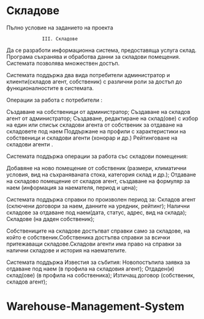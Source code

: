 # Складове

Пълно условие на заданието на проекта

                 III. Складове

  Да се разработи информационна система, предоставяща услуга склад. Програма съхранява и обработва данни за складови помещения. Системата позволява множествен достъп.

Системата поддържа два вида потребители администратор и клиенти(складов агент, собственик) с различни роли за достъп до функционалностите в системата.

Oперации за работа с потребители :

Създаване на собственици от администратор;
Създаване на складов агент от администратор;
Създаване, редактиране на склад(ове) с избор на един или списък складови агента от собственик за отдаване на складовете под наем
Поддържане на профили с характеристики на собственици и складови агенти (хонорар и др.)
Рейтинговане на складови агенти .

Системата поддържа операции за работа със складови помещения:

Добавяне на ново помещение от собственик (размери, климатични условия, вид на съхраняваната стока, категория склад и др.);
Отдаване на складово помещение от складов агент, създаване на формуляр за наем (информация за наемателя, период и цена);

Системата поддържа справки по произволен период за:
Складов агент (сключени договори за наем, данните на уредник, рейтинг);
Налични складове за отдаване под наем(дата, статус, адрес, вид на склада);
Складове (на даден собственик);

Собствениците на складове достъпват справки само за складове, на който е собственик.Собственика достъпва справки за всички притежаващи складове.Складови агенти има право на справки за налични складове и история на наемателите.


Системата поддържа Известия за събития:
Новопостъпила заявка за отдаване под наем (в профила на складовия агент);
Отдаден(и) склад(ове) (в профила на собственика);
Изтичащ договор (собственик, складов агент);



# Warehouse-Management-System
